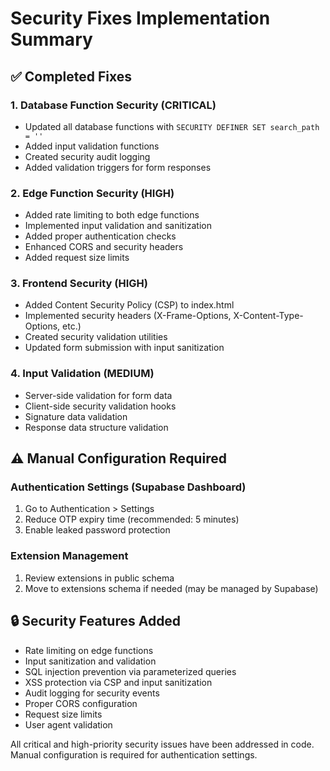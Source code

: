 # Security Fixes Implementation Summary

## ✅ Completed Fixes

### 1. Database Function Security (CRITICAL)
- Updated all database functions with `SECURITY DEFINER SET search_path = ''`
- Added input validation functions
- Created security audit logging
- Added validation triggers for form responses

### 2. Edge Function Security (HIGH)
- Added rate limiting to both edge functions
- Implemented input validation and sanitization
- Added proper authentication checks
- Enhanced CORS and security headers
- Added request size limits

### 3. Frontend Security (HIGH)
- Added Content Security Policy (CSP) to index.html
- Implemented security headers (X-Frame-Options, X-Content-Type-Options, etc.)
- Created security validation utilities
- Updated form submission with input sanitization

### 4. Input Validation (MEDIUM)
- Server-side validation for form data
- Client-side security validation hooks
- Signature data validation
- Response data structure validation

## ⚠️ Manual Configuration Required

### Authentication Settings (Supabase Dashboard)
1. Go to Authentication > Settings
2. Reduce OTP expiry time (recommended: 5 minutes)
3. Enable leaked password protection

### Extension Management
1. Review extensions in public schema
2. Move to extensions schema if needed (may be managed by Supabase)

## 🔒 Security Features Added

- Rate limiting on edge functions
- Input sanitization and validation
- SQL injection prevention via parameterized queries
- XSS protection via CSP and input sanitization
- Audit logging for security events
- Proper CORS configuration
- Request size limits
- User agent validation

All critical and high-priority security issues have been addressed in code. Manual configuration is required for authentication settings.